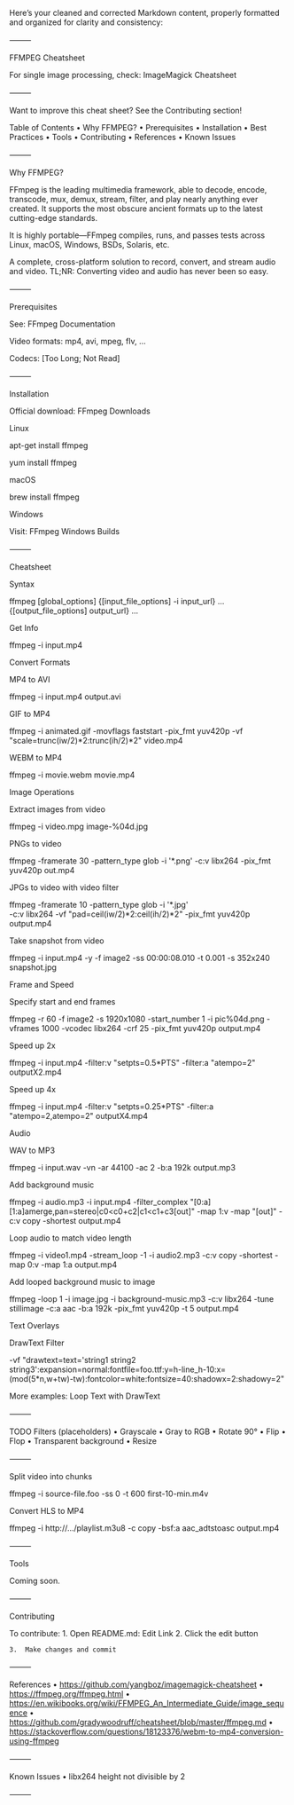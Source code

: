Here’s your cleaned and corrected Markdown content, properly formatted and organized for clarity and consistency:

⸻

FFMPEG Cheatsheet

For single image processing, check: ImageMagick Cheatsheet

⸻

Want to improve this cheat sheet? See the Contributing section!

Table of Contents
	•	Why FFMPEG?
	•	Prerequisites
	•	Installation
	•	Best Practices
	•	Tools
	•	Contributing
	•	References
	•	Known Issues

⸻

Why FFMPEG?

FFmpeg is the leading multimedia framework, able to decode, encode, transcode, mux, demux, stream, filter, and play nearly anything ever created. It supports the most obscure ancient formats up to the latest cutting-edge standards.

It is highly portable—FFmpeg compiles, runs, and passes tests across Linux, macOS, Windows, BSDs, Solaris, etc.

A complete, cross-platform solution to record, convert, and stream audio and video.
TL;NR: Converting video and audio has never been so easy.

⸻

Prerequisites

See: FFmpeg Documentation

Video formats: mp4, avi, mpeg, flv, …

Codecs:
[Too Long; Not Read]

⸻

Installation

Official download: FFmpeg Downloads

Linux

apt-get install ffmpeg

yum install ffmpeg

macOS

brew install ffmpeg

Windows

Visit: FFmpeg Windows Builds

⸻

Cheatsheet

Syntax

ffmpeg [global_options] {[input_file_options] -i input_url} ... {[output_file_options] output_url} ...

Get Info

ffmpeg -i input.mp4

Convert Formats

MP4 to AVI

ffmpeg -i input.mp4 output.avi

GIF to MP4

ffmpeg -i animated.gif -movflags faststart -pix_fmt yuv420p -vf "scale=trunc(iw/2)*2:trunc(ih/2)*2" video.mp4

WEBM to MP4

ffmpeg -i movie.webm movie.mp4

Image Operations

Extract images from video

ffmpeg -i video.mpg image-%04d.jpg

PNGs to video

ffmpeg -framerate 30 -pattern_type glob -i '*.png' -c:v libx264 -pix_fmt yuv420p out.mp4

JPGs to video with video filter

ffmpeg -framerate 10 -pattern_type glob -i '*.jpg' \
-c:v libx264 -vf "pad=ceil(iw/2)*2:ceil(ih/2)*2" -pix_fmt yuv420p output.mp4

Take snapshot from video

ffmpeg -i input.mp4 -y -f image2 -ss 00:00:08.010 -t 0.001 -s 352x240 snapshot.jpg

Frame and Speed

Specify start and end frames

ffmpeg -r 60 -f image2 -s 1920x1080 -start_number 1 -i pic%04d.png -vframes 1000 -vcodec libx264 -crf 25 -pix_fmt yuv420p output.mp4

Speed up 2x

ffmpeg -i input.mp4 -filter:v "setpts=0.5*PTS" -filter:a "atempo=2" outputX2.mp4

Speed up 4x

ffmpeg -i input.mp4 -filter:v "setpts=0.25*PTS" -filter:a "atempo=2,atempo=2" outputX4.mp4

Audio

WAV to MP3

ffmpeg -i input.wav -vn -ar 44100 -ac 2 -b:a 192k output.mp3

Add background music

ffmpeg -i audio.mp3 -i input.mp4 -filter_complex "[0:a][1:a]amerge,pan=stereo|c0<c0+c2|c1<c1+c3[out]" -map 1:v -map "[out]" -c:v copy -shortest output.mp4

Loop audio to match video length

ffmpeg -i video1.mp4 -stream_loop -1 -i audio2.mp3 -c:v copy -shortest -map 0:v -map 1:a output.mp4

Add looped background music to image

ffmpeg -loop 1 -i image.jpg -i background-music.mp3 -c:v libx264 -tune stillimage -c:a aac -b:a 192k -pix_fmt yuv420p -t 5 output.mp4

Text Overlays

DrawText Filter

-vf "drawtext=text='string1 string2 string3':expansion=normal:fontfile=foo.ttf:y=h-line_h-10:x=(mod(5*n\,w+tw)-tw):fontcolor=white:fontsize=40:shadowx=2:shadowy=2"

More examples:
Loop Text with DrawText

⸻

TODO Filters (placeholders)
	•	Grayscale
	•	Gray to RGB
	•	Rotate 90°
	•	Flip
	•	Flop
	•	Transparent background
	•	Resize

⸻

Split video into chunks

ffmpeg -i source-file.foo -ss 0 -t 600 first-10-min.m4v

Convert HLS to MP4

ffmpeg -i http://.../playlist.m3u8 -c copy -bsf:a aac_adtstoasc output.mp4



⸻

Tools

Coming soon.

⸻

Contributing

To contribute:
	1.	Open README.md: Edit Link
	2.	Click the edit button 

	3.	Make changes and commit 


⸻

References
	•	https://github.com/yangboz/imagemagick-cheatsheet
	•	https://ffmpeg.org/ffmpeg.html
	•	https://en.wikibooks.org/wiki/FFMPEG_An_Intermediate_Guide/image_sequence
	•	https://github.com/gradywoodruff/cheatsheet/blob/master/ffmpeg.md
	•	https://stackoverflow.com/questions/18123376/webm-to-mp4-conversion-using-ffmpeg

⸻

Known Issues
	•	libx264 height not divisible by 2

⸻
